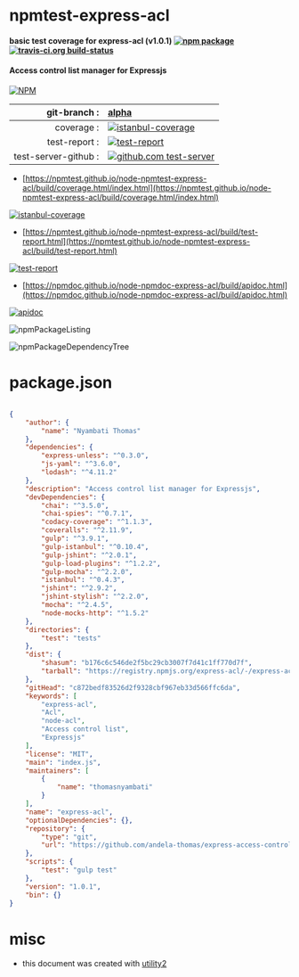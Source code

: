 # npmtest-express-acl

#### basic test coverage for  express-acl (v1.0.1)  [![npm package](https://img.shields.io/npm/v/npmtest-express-acl.svg?style=flat-square)](https://www.npmjs.org/package/npmtest-express-acl) [![travis-ci.org build-status](https://api.travis-ci.org/npmtest/node-npmtest-express-acl.svg)](https://travis-ci.org/npmtest/node-npmtest-express-acl)

#### Access control list manager for Expressjs

[![NPM](https://nodei.co/npm/express-acl.png?downloads=true&downloadRank=true&stars=true)](https://www.npmjs.com/package/express-acl)

| git-branch : | [alpha](https://github.com/npmtest/node-npmtest-express-acl/tree/alpha)|
|--:|:--|
| coverage : | [![istanbul-coverage](https://npmtest.github.io/node-npmtest-express-acl/build/coverage.badge.svg)](https://npmtest.github.io/node-npmtest-express-acl/build/coverage.html/index.html)|
| test-report : | [![test-report](https://npmtest.github.io/node-npmtest-express-acl/build/test-report.badge.svg)](https://npmtest.github.io/node-npmtest-express-acl/build/test-report.html)|
| test-server-github : | [![github.com test-server](https://npmtest.github.io/node-npmtest-express-acl/GitHub-Mark-32px.png)](https://npmtest.github.io/node-npmtest-express-acl/build/app/index.html) | | build-artifacts : | [![build-artifacts](https://npmtest.github.io/node-npmtest-express-acl/glyphicons_144_folder_open.png)](https://github.com/npmtest/node-npmtest-express-acl/tree/gh-pages/build)|

- [https://npmtest.github.io/node-npmtest-express-acl/build/coverage.html/index.html](https://npmtest.github.io/node-npmtest-express-acl/build/coverage.html/index.html)

[![istanbul-coverage](https://npmtest.github.io/node-npmtest-express-acl/build/screenCapture.buildCi.browser.%252Ftmp%252Fbuild%252Fcoverage.lib.html.png)](https://npmtest.github.io/node-npmtest-express-acl/build/coverage.html/index.html)

- [https://npmtest.github.io/node-npmtest-express-acl/build/test-report.html](https://npmtest.github.io/node-npmtest-express-acl/build/test-report.html)

[![test-report](https://npmtest.github.io/node-npmtest-express-acl/build/screenCapture.buildCi.browser.%252Ftmp%252Fbuild%252Ftest-report.html.png)](https://npmtest.github.io/node-npmtest-express-acl/build/test-report.html)

- [https://npmdoc.github.io/node-npmdoc-express-acl/build/apidoc.html](https://npmdoc.github.io/node-npmdoc-express-acl/build/apidoc.html)

[![apidoc](https://npmdoc.github.io/node-npmdoc-express-acl/build/screenCapture.buildCi.browser.%252Ftmp%252Fbuild%252Fapidoc.html.png)](https://npmdoc.github.io/node-npmdoc-express-acl/build/apidoc.html)

![npmPackageListing](https://npmtest.github.io/node-npmtest-express-acl/build/screenCapture.npmPackageListing.svg)

![npmPackageDependencyTree](https://npmtest.github.io/node-npmtest-express-acl/build/screenCapture.npmPackageDependencyTree.svg)



# package.json

```json

{
    "author": {
        "name": "Nyambati Thomas"
    },
    "dependencies": {
        "express-unless": "^0.3.0",
        "js-yaml": "^3.6.0",
        "lodash": "^4.11.2"
    },
    "description": "Access control list manager for Expressjs",
    "devDependencies": {
        "chai": "^3.5.0",
        "chai-spies": "^0.7.1",
        "codacy-coverage": "^1.1.3",
        "coveralls": "^2.11.9",
        "gulp": "^3.9.1",
        "gulp-istanbul": "^0.10.4",
        "gulp-jshint": "^2.0.1",
        "gulp-load-plugins": "^1.2.2",
        "gulp-mocha": "^2.2.0",
        "istanbul": "^0.4.3",
        "jshint": "^2.9.2",
        "jshint-stylish": "^2.2.0",
        "mocha": "^2.4.5",
        "node-mocks-http": "^1.5.2"
    },
    "directories": {
        "test": "tests"
    },
    "dist": {
        "shasum": "b176c6c546de2f5bc29cb3007f7d41c1ff770d7f",
        "tarball": "https://registry.npmjs.org/express-acl/-/express-acl-1.0.1.tgz"
    },
    "gitHead": "c872bedf83526d2f9328cbf967eb33d566ffc6da",
    "keywords": [
        "express-acl",
        "Acl",
        "node-acl",
        "Access control list",
        "Expressjs"
    ],
    "license": "MIT",
    "main": "index.js",
    "maintainers": [
        {
            "name": "thomasnyambati"
        }
    ],
    "name": "express-acl",
    "optionalDependencies": {},
    "repository": {
        "type": "git",
        "url": "https://github.com/andela-thomas/express-access-control-list/"
    },
    "scripts": {
        "test": "gulp test"
    },
    "version": "1.0.1",
    "bin": {}
}
```



# misc
- this document was created with [utility2](https://github.com/kaizhu256/node-utility2)

